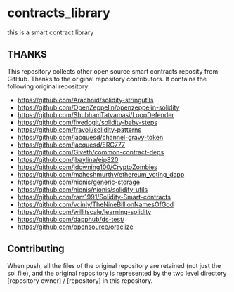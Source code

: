 # contracts_library

this is a smart contract library
## THANKS

This repository collects other open source smart contracts reposity from GitHub. Thanks to the original repository contributors. It contains the following original repository:
* https://github.com/Arachnid/solidity-stringutils
* https://github.com/OpenZeppelin/openzeppelin-solidity
* https://github.com/ShubhamTatvamasi/LoopDefender
* https://github.com/fivedogit/solidity-baby-steps
* https://github.com/fravoll/solidity-patterns
* https://github.com/jacquesd/channel-gravy-token
* https://github.com/jacquesd/ERC777
* https://github.com/Giveth/common-contract-deps
* https://github.com/jbaylina/eip820
* https://github.com/jdowning100/CryptoZombies
* https://github.com/maheshmurthy/ethereum_voting_dapp
* https://github.com/nionis/generic-storage
* https://github.com/nionis/nionis/solidity-utils
* https://github.com/ram1991/Solidity-Smart-contracts
* https://github.com/vcinly/TheNineBillionNamesOfGod
* https://github.com/willitscale/learning-solidity
* https://github.com/dapphub/ds-test/
* https://github.com/opensource/oraclize
## Contributing
When push, all the files of the original repository are retained (not just the sol file), and the original repository is represented by the two level directory [repository owner] / [repository] in this repository.
